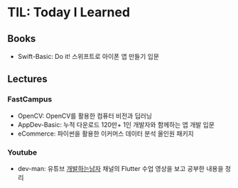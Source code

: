 # TIL: Today I Learned

## Books
- Swift-Basic: Do it! 스위프트로 아이폰 앱 만들기 입문

## Lectures
### FastCampus
- OpenCV: OpenCV를 활용한 컴퓨터 비전과 딥러닝
- AppDev-Basic: 누적 다운로드 120만+ 1인 개발자와 함께하는 앱 개발 입문
- eCommerce: 파이썬을 활용한 이커머스 데이터 분석 올인원 패키지
### Youtube
- dev-man: 유튜브 [개발하는남자](https://www.youtube.com/@dev_man) 채널의 Flutter 수업 영상을 보고 공부한 내용을 정리
